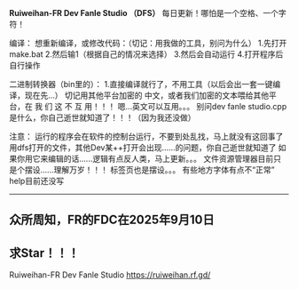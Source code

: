 **Ruiweihan-FR Dev Fanle Studio （DFS）**
每日更新！哪怕是一个空格、一个字符！

编译：
想重新编译，或修改代码：（切记：用我做的工具，别问为什么）
1.先打开make.bat
2.然后输1（根据自己的情况来选择）
3.然后会自动运行
4.打开程序后自行操作

二进制转换器（bin里的）：
1.直接编译就行了，不用工具（以后会出一套一键编译，现在先...）
切记用其他平台加密的 中文，或者我们加密的文本喂给其他平台，在 我 们 这 不 互 用！！！
嗯...英文可以互用。。。
别问dev fanle studio.cpp是什么，你自己逝世就知道了！！！（因为我还没做）

注意：
运行的程序会在软件的控制台运行，不要到处乱找，马上就没有这回事了
用dfs打开的文件，其他Dev某++打开会出现......的问题，你自己逝世就知道了
如果你用它来编辑的话......逻辑有点反人类，马上更新。。。
文件资源管理器目前只是个摆设......理解万岁！！！
标签页也是摆设。。。
有些地方字体有点不“正常”
help目前还没写

------------------------------------------------------------------
众所周知，FR的FDC在2025年9月10日
------------------------------------------------------------------
求Star！！！
------------------------------------------------------------------
Ruiweihan-FR Dev Fanle Studio
https://ruiweihan.rf.gd/
